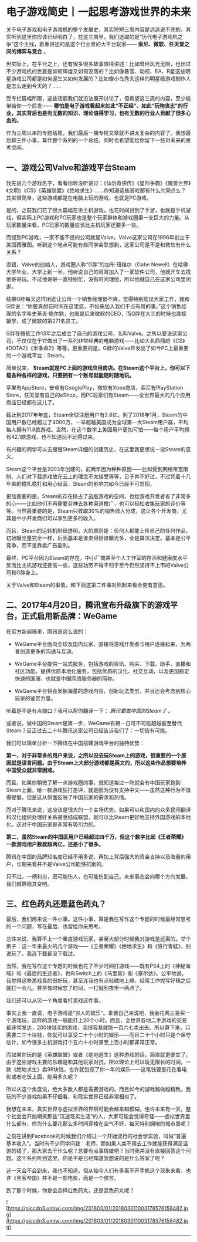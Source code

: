 # 电子游戏简史丨一起思考游戏世界的未来

关于电子游戏和电子游戏机的整个发展史，其实短短三周内容是远远说不完的。其实听到这里你应该已经明白了，在这三周里，我们选取的是“历代电子游戏机之争”这个主线，着重讲述的是这个行业里的大平台玩家—— **索尼、微软、任天堂之间的博弈与竞合** 。

但实际上，在平台之上，还有很多很多故事值得讲述：比如曾经风光无限，也出过不少游戏机的世嘉是如何辉煌又如何没落的？比如像暴雪、动视、EA、R星这些明星游戏公司都是如何诞生又如何发展的？比如像小岛秀夫这样的明星级游戏制作人是怎么走到今天的？……

受专栏篇幅所限，这些话题我们就没法展开讨论了，但希望这三周的内容，至少能带给你一个启发—— **哪怕是电子游戏看起来如此“不正经”、如此“玩物丧志”的行业，其实背后也是有无数的知识、理论值得学习，也有无数的行业人贡献了很多心血的。**

作为三周以来的专题结尾，我们最后一期专栏文章就不讲太复杂的内容了。我想最后聊三件小事，算作整个系列的一个总结，同时也希望能给你留下一些对未来的思考空间。

## 一、游戏公司Valve和游戏平台Steam

我先说几个游戏名字，看看你听没听说过：《仙剑奇侠传》《星际争霸》《魔兽世界》《文明》《CS》《英雄联盟》《绝地求生》……你知道这些游戏都有什么共同点么？其实很简单，这些游戏都是在电脑上玩的游戏，也就是PC游戏。

是的，之前我们花了很大篇幅在讲主机游戏，也花时间讲到了手游，也就是手机游戏，但实际上PC游戏和PC玩家也是整个玩家群体和游戏圈里一支巨大的力量。从玩家数量来看，PC玩家的数量应该比主机玩家还要多一些。

而提到PC游戏，一家不能不提的公司就是Valve。Valve这家公司在1996年创立于美国西雅图。听到这个地点可能有些同学会联想到，这家公司是不是和微软有什么关系？

没错，Valve的创始人，游戏圈人称“G胖”的加布·纽维尔（Gabe Newell）在哈佛大学毕业，大学上到一半，他听说自己的哥哥加入了一家软件公司，他就开车去找他哥哥玩。不过他哥哥一直特别忙，没有时间理他，所以他就自己在这家公司里闲逛。

结果G胖每天这样闲逛让公司一个销售经理很不爽，觉得特别耽误大家工作，就和G胖说：“你要真想花时间在这里逛，不如来加入我们干点有用的事。”这个销售经理的名字叫史蒂夫·鲍尔默，也就是后来微软的CEO，而G胖在大三的时候也直接辍学，成了微软的第271名员工。

G胖在微软工作13年之后成立了自己的游戏公司，名叫Valve。之所以要说这家公司，不仅仅在于它做出了一系列非常经典的电脑游戏——比如大名鼎鼎的《CS》《DOTA2》《半条命2》等等，更重要的是，G胖的Valve开发出了如今PC上最重要的一个游戏平台：Steam。

简单说来， **Steam就是PC上面的游戏应用商店。在Steam这个平台上，你可以下载各种各样的游戏，只要拥有一个账号就能随时随地玩。**

苹果有AppStore，安卓有GooglePlay，微软有Xbox商店，索尼有PlayStation Store，任天堂有自己的eShop，而PC玩家们有Steam——全世界最大的几个应用商店已经都在这儿了。

截止到2017年年底，Steam全球注册用户有2.8亿。到了2018年1月，Steam的中国用户数已经超过了4000万，一举超越美国成为全球第一大Steam用户群，平均每人拥有11.8款游戏。当然，在这个数字上美国用户更加可怕——每个用户平均拥有42.1款游戏，也不知道玩不玩得过来。

有兴趣的同学可以去搜搜Steam详细的创建历史，在这里我更想说一说Steam的意义。

Steam这个平台是2003年创建的，前两年因为种种原因——比如受到网络带宽限制、人们对下载游戏放在云上的理念不太接受等等，日子并不好过，不过凭着十几年来的稳扎稳打和用心经营，Steam的影响力如今已经不可忽视。

更加重要的是，Steam的存在挤占了盗版游戏的空间，也给游戏开发者省了非常多的心——比如他们不再需要劳神去各种渠道推广，也可以轻松收集玩家的评价等等。当然最重要的是，Steam只收取30%的销售收入分成，这让各个开发商，尤其是中小开发商们可以拿到更多的收入。

而且，Steam的运转机制很透明，大的原则是：任何人都能上传自己的任何作品，初始曝光量完全一样，后面基本是谁卖得好谁曝光多，全是算法决定。基本是公平竞争，而不是靠卖广告盈利。

最终，PC平台因为Steam的存在，中小厂商甚至个人工作室的存活和健康度水平反而比主机游戏还要高一些，这些功劳不得不归于至今仍然坚持不上市的Valve公司和G胖身上。

关于Valve和Steam的事情，和下面这第二件事对照起来看会更有意思。

## 二、2017年4月20日，腾讯宣布升级旗下的游戏平台，正式启用新品牌：WeGame

在官方新闻稿里，腾讯是这么说的：

* WeGame平台面向全球及国内玩家，直接将游戏开发者与用户连接起来，为两者创造更多的沟通与互动。

* WeGame平台提供一站式服务，包括游戏的资讯、购买、下载、助手、直播和社区功能。提供优质本地化服务，包括优质的汉化、社交互动，以及更加稳定快速的国服，也就是中国网络服务器的简称。

* WeGame平台将会发掘海量的游戏内容，创新玩法类型，并且还会考虑到核心玩家的鉴赏力量。

听着是不是有点拗口？我可以帮你翻译一下： *腾讯要做中国的Steam了* 。

或者说，做中国的Steam是第一步，WeGame有朝一日可不可能超越甚至替代Steam？反正过去二十年腾讯这家公司已经告诉我们了：一切皆有可能。

我们可以简单分析一下腾讯在中国搭建游戏平台的独特优势：

 **第一，对于非常多的用户来说，之所以没去玩Steam上的游戏，很重要的一个原因就是语言问题。由于Steam上大部分游戏都是英文的，所以这些作品想要培养中国受众就非常困难。**

而且，如果你稍微了解一点游戏圈的事，就知道每过一阵就会有中国玩家跑到Steam上面，给一款游戏狂打差评，就是因为没有支持中文——虽然这种行为不值得提倡，但是这从侧面反映了中国玩家的需求和热情。

而对于腾讯来说，这应该是很大的一个主场优势。如果可以和国内的众多民间翻译和汉化组织处理好关系甚至结成联盟，就可以比Steam更好地支持外国游戏的本地化。这对于中国玩家是非常有吸引力的。

 **第二，虽然Steam的中国区用户已经超过四千万，但这个数字比起《王者荣耀》一款游戏用户数就超两亿，还是小了很多。**

腾讯在中国的品牌知名度已经不用多说，再加上背后强大的资金支持以及海量的用户，长期来看并不是Valve公司能够抗衡的。

只不过，一柄利刃，既可能伤人，也可能伤到自己。未来事态会向哪个方向发展，我们就静观其变吧。

## 三、红色药丸还是蓝色药丸？

最后，我们再来说一件小事。这件小事，算是我在写作这个专题的时候最经常思考的一个问题，写在最后，也留给你来思考。

总体来说，我算不上一个重度游戏玩家，甚至大部分时候我对游戏是远离的。举个例子：这一年来最火的几个游戏——《王者荣耀》《绝地求生》和《旅行青蛙》，别说玩了，我连下载都没下载过。

当然，我在写作这个专题的时候也花了不少时间打游戏——既有PS4上的《神秘海域》和《最后的生还者》，也有Switch上的《马里奥》和《塞尔达》。公平地说，我觉得这些游戏真的很好玩，甚至连我也有点轻微地上瘾，经常工作完写好稿之后就打一会儿，甚至有时候忘了时间，一打就到夜里一两点了。

我们还可以从另一个角度看打游戏这件事。

事实上我一直说，电子游戏是“穷人的娱乐”。拿我自己来说吧，我会花两三百买一个游戏玩，这样的游戏一般能打上20个小时。而且，全世界各地二手游戏的交易都非常发达，200块钱买的游戏，我很容易就能一百六七卖出去。所以算下来，只需要二三十块钱，你就可以享受二十个小时的娱乐——而且二十个小时只是个保守估计，如今很多主机游戏打个五六十小时甚至上百小时都非常正常。

而如果你玩的是《英雄联盟》或者《绝地逃生》这种游戏的话，简直就更便宜了。由于这些游戏主要的乐趣是和其他玩家对抗，所以理论上可以玩无限长的时间。一款《绝地求生》卖98块钱，也许就包揽了你一年的娱乐——这笔钱要是花在看电影或者吃饭上面，能用多久呢？

所以从这个角度说，绝大多数人都是需要游戏的。而且如今的游戏越做越精致，我玩的不少游戏如果不仔细看，和现实世界已经非常相似了。

我想在未来，真实世界与虚拟世界的界限可能会越来越模糊。也许未来有一天，整个社会会开始嘲笑那些“沉迷现实生活”的人，大家可能会觉得奇怪——虚拟世界里什么都有，你为什么要花那么多时间穿梭在空气不好、每天特别拥堵的城市里呢？

之前在讲到Facebook的时候我们介绍过一个开始流行的社会学实验，叫做“普遍基本收入”。当时有不少同学问我：老师，那如果人类不用去工作就能获得满足温饱的钱了，那大家去干什么呢？总要有点事情做吧？当时我并没有直接回答这个问题。这个系列听到这里，你是不是已经知道我想说的是什么答案了呢？

这一天会不会到来，我也不知道。但从如今人们有多离不开手机这个现象来看，也许《黑客帝国》并不是一部电影，而是一个预言。

到了那个时候，你是会选择红色药丸，还是蓝色药丸呢？

![https://piccdn3.umiwi.com/img/201803/01/201803011003178576158482.jpg](https://piccdn3.umiwi.com/img/201803/01/201803011003178576158482.jpg)

---
